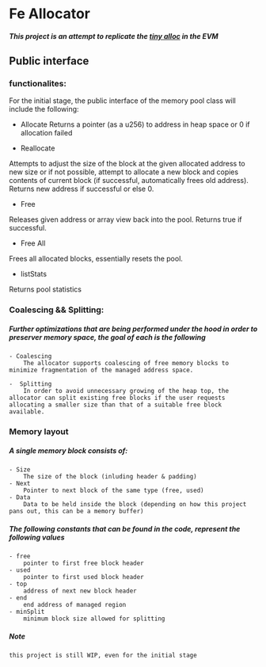 
# Fe Allocator 

##### This project is an attempt to replicate the [tiny alloc](https://github.com/thi-ng/umbrella/tree/develop/packages/malloc) in the EVM 

## Public interface 

### functionalites:
 
For the initial stage, the public interface of the memory pool class will include the following: 

- Allocate
Returns a pointer (as a u256) to address in heap space or 0 if allocation failed  

- Reallocate 

Attempts to adjust the size of the block at the given allocated address to new size or if not possible, attempt to allocate a new block and copies contents of current block (if successful, automatically frees old address). Returns new address if successful or else 0.

- Free

Releases given address or array view back into the pool. Returns true if successful.

- Free All

Frees all allocated blocks, essentially resets the pool.

- listStats

Returns pool statistics


### Coalescing && Splitting:

##### Further optimizations that are being performed under the hood in order to preserver memory space, the goal of each is the following

	- Coalescing
		The allocator supports coalescing of free memory blocks to minimize fragmentation of the managed address space.

	-  Splitting 
		In order to avoid unnecessary growing of the heap top, the allocator can split existing free blocks if the user requests allocating a smaller size than that of a suitable free block available.

### Memory layout 

##### A single memory block consists of:

	- Size
		The size of the block (inluding header & padding)
	- Next 
		Pointer to next block of the same type (free, used)
	- Data
		Data to be held inside the block (depending on how this project pans out, this can be a memory buffer)

##### The following constants that can be found in the code, represent the following values

	- free 
		pointer to first free block header
	- used 
		pointer to first used block header
	- top
		address of next new block header
	- end
		end address of managed region 
	- minSplit 
		minimum block size allowed for splitting

##### Note
	this project is still WIP, even for the initial stage
